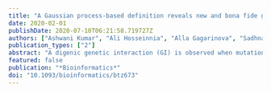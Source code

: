 ```yaml
---
title: "A Gaussian process-based definition reveals new and bona fide genetic interactions compared to a multiplicative model in the Gram-negative Escherichia coli."
date: 2020-02-01
publishDate: 2020-07-10T06:21:58.719727Z
authors: ["Ashwani Kumar", "Ali Hosseinnia", "Alla Gagarinova", "Sadhna Phanse", "Sunyoung Kim", "Khaled A Aly", "Sandra Zilles", "Mohan Babu"]
publication_types: ["2"]
abstract: "A digenic genetic interaction (GI) is observed when mutations in two genes within the same organism yield a phenotype that is different from the expected, given each mutation's individual effects. While multiplicative scoring is widely applied to define GIs, revealing underlying gene functions, it remains unclear if it is the most suitable choice for scoring GIs in Escherichia coli. Here, we assess many different definitions, including the multiplicative model, for mapping functional links between genes and pathways in E.coli."
featured: false
publication: "*Bioinformatics*"
doi: "10.1093/bioinformatics/btz673"
---
```



